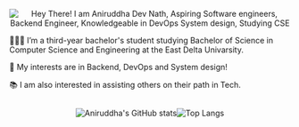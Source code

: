 <!-- Aniruddha Dev Nath (Arnob) -->

<p align="center" height="300px">
  <img src="https://readme-typing-svg.demolab.com?font=Fira+Code&weight=700&duration=2500&pause=1000&color=F7942B&center=true&width=600&lines=%F0%9F%91%8B+Hey+There!+I+am+Obidur+Rahman;%F0%9F%91%A8%E2%80%8D%F0%9F%92%BB+Aspiring+Mathematician;%E2%9A%9B%EF%B8%8F+Machine+Learning+Engineer;%E2%98%81%EF%B8%8F+Knowledgeable+in+AI+and+Software+Development;%E2%9A%A1+Studying+Pure+Mathematics" alt="Hey There! I am Aniruddha Dev Nath, Aspiring Software engineers, Backend Engineer, Knowledgeable in DevOps System design, Studying CSE" />
<p/>

<p>👨🏻‍💻 I’m a third-year bachelor's student studying Bachelor of Science in Computer Science and Engineering at the East Delta Univarsity.</p>
<p>🔬 My interests are in Backend, DevOps and System design!</p>
<p>📚 I am also interested in assisting others on their path in Tech.</p>

<div style="display: flex; justify-content: center; flex-wrap: nowrap;">
<br>

![Aniruddha's GitHub stats](https://github-readme-stats.vercel.app/api?username=ARNOB663&show_icons=true&theme=github_dark)

![Top Langs](https://github-readme-stats.vercel.app/api/top-langs/?username=ARNOB663&size_weight=0.5&count_weight=0.5)

</div>

